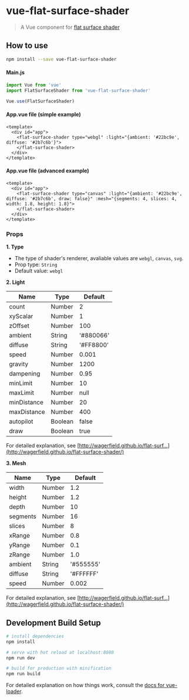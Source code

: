 # vue-flat-surface-shader

> A Vue component for [flat surface shader](https://github.com/wagerfield/flat-surface-shader)

## How to use

```bash
npm install --save vue-flat-surface-shader
```

#### Main.js

```javascript
import Vue from 'vue'
import FlatSurfaceShader from 'vue-flat-surface-shader'

Vue.use(FlatSurfaceShader)
```

#### App.vue file (simple example)

```vue
<template>
  <div id="app">
    <flat-surface-shader type="webgl" :light="{ambient: '#22bc9e', diffuse: '#2b7c6b'}">
    </flat-surface-shader>
  </div>
</template>
```

#### App.vue file (advanced example)

```vue
<template>
  <div id="app">
    <flat-surface-shader type="canvas" :light="{ambient: '#22bc9e', diffuse: '#2b7c6b', draw: false}" :mesh="{segments: 4, slices: 4, width: 1.8, height: 1.8}">
    </flat-surface-shader>
  </div>
</template>
```

### Props

**1. Type**

+ The type of shader's renderer, avaliable values are `webgl`, `canvas`, `svg`.
+ Prop type: `String`
+ Default value: `webgl`

**2. Light**

| Name        | Type    | Default   |
| ----------- | ------- | --------- |
| count       | Number  | 2         |
| xyScalar    | Number  | 1         |
| zOffset     | Number  | 100       |
| ambient     | String  | '#880066' |
| diffuse     | String  | '#FF8800' |
| speed       | Number  | 0.001     |
| gravity     | Number  | 1200      |
| dampening   | Number  | 0.95      |
| minLimit    | Number  | 10        |
| maxLimit    | Number  | null      |
| minDistance | Number  | 20        |
| maxDistance | Number  | 400       |
| autopilot   | Boolean | false     |
| draw        | Boolean | true      |

For detailed explanation, see [http://wagerfield.github.io/flat-surf…](http://wagerfield.github.io/flat-surface-shader/)

**3. Mesh**

| Name     | Type   | Default   |
| -------- | ------ | --------- |
| width    | Number | 1.2       |
| height   | Number | 1.2       |
| depth    | Number | 10        |
| segments | Number | 16        |
| slices   | Number | 8         |
| xRange   | Number | 0.8       |
| yRange   | Number | 0.1       |
| zRange   | Number | 1.0       |
| ambient  | String | '#555555' |
| diffuse  | String | '#FFFFFF' |
| speed    | Number | 0.002     |

For detailed explanation, see [http://wagerfield.github.io/flat-surf…](http://wagerfield.github.io/flat-surface-shader/)

## Development Build Setup

``` bash
# install dependencies
npm install

# serve with hot reload at localhost:8080
npm run dev

# build for production with minification
npm run build
```

For detailed explanation on how things work, consult the [docs for vue-loader](http://vuejs.github.io/vue-loader).

